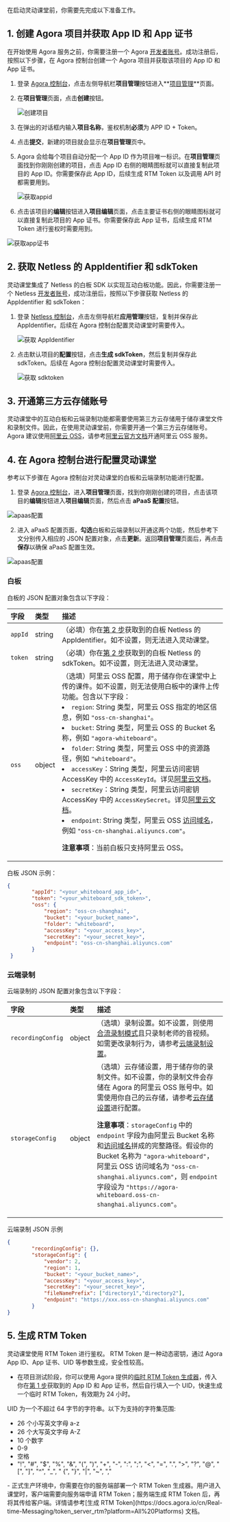 在启动灵动课堂前，你需要先完成以下准备工作。

<a name="step1"></a>
## 1. 创建 Agora 项目并获取 App ID 和 App 证书

在开始使用 Agora 服务之前，你需要注册一个 Agora [开发者账号](https://docs.agora.io/cn/Agora%20Platform/sign_in_and_sign_up)。成功注册后，按照以下步骤，在 Agora 控制台创建一个 Agora 项目并获取该项目的 App ID 和 App 证书。

1. 登录 [Agora 控制台](https://console.agora.io/)，点击左侧导航栏**项目管理**按钮进入**[项目管理](https://console.agora.io/projects)**页面。

2. 在**项目管理**页面，点击**创建**按钮。

   ![创建项目](https://web-cdn.agora.io/docs-files/1594287028966)

3. 在弹出的对话框内输入**项目名称**，鉴权机制**必须**为 APP ID + Token。

4. 点击**提交**，新建的项目就会显示在**项目管理**页中。

5. Agora 会给每个项目自动分配一个 App ID 作为项目唯一标识。在**项目管理**页面找到你刚刚创建的项目，点击 App ID 右侧的眼睛图标就可以直接复制此项目的 App ID。你需要保存此 App ID，后续生成 RTM Token 以及调用 API 时都需要用到。

   ![获取appid](https://web-cdn.agora.io/docs-files/1603974707121)

6. 点击该项目的**编辑**按钮进入**项目编辑**页面，点击主要证书右侧的眼睛图标就可以直接复制此项目的 App 证书。你需要保存此 App 证书，后续生成 RTM Token 进行鉴权时需要用到。

  ![获取app证书](https://web-cdn.agora.io/docs-files/1611024919891)

<a name="step2"></a>
## 2. 获取 Netless 的 AppIdentifier 和 sdkToken

灵动课堂集成了 Netless 的白板 SDK 以实现互动白板功能。因此，你需要注册一个 Netless [开发者账号](https://console.netless.link)，成功注册后，按照以下步骤获取 Netless 的 AppIdentifier 和 sdkToken：

1. 登录 [Netless 控制台](https://console.netless.link/)，点击左侧导航栏**应用管理**按钮，复制并保存此 AppIdentifier。后续在 Agora 控制台配置灵动课堂时需要传入。

   ![获取 AppIdentifier](https://web-cdn.agora.io/docs-files/1603975237931)

2. 点击默认项目的**配置**按钮，点击**生成 sdkToken**，然后复制并保存此 sdkToken。后续在 Agora 控制台配置灵动课堂时需要传入。

   ![获取 sdktoken](https://web-cdn.agora.io/docs-files/1603975258941)

<a name="step3"></a>
## 3. 开通第三方云存储账号

灵动课堂中的互动白板和云端录制功能都需要使用第三方云存储用于储存课堂文件和录制文件。因此，在使用灵动课堂前，你需要开通一个第三方云存储账号。Agora 建议使用[阿里云 OSS](https://www.aliyun.com/product/oss)，请参考[阿里云官方文档](https://help.aliyun.com/product/31815.html?spm=5176.7933691.J_1309819.8.2e392a66QiJZD3)开通阿里云 OSS 服务。

<a name="step4"></a>
## 4. 在 Agora 控制台进行配置灵动课堂

参考以下步骤在 Agora 控制台对灵动课堂的白板和云端录制功能进行配置。

1. 登录 [Agora 控制台](https://console.agora.io/)，进入**项目管理**页面，找到你刚刚创建的项目，点击该项目的**编辑**按钮进入**项目编辑**页面，然后点击 **aPaaS 配置**按钮。

  ![apaas配置](https://web-cdn.agora.io/docs-files/1611024994160)

2. 进入 aPaaS 配置页面，**勾选**白板和云端录制以开通这两个功能，然后参考下文分别传入相应的 JSON 配置对象，点击**更新**。返回**项目管理**页面后，再点击**保存**以确保 aPaaS 配置生效。

  ![apaas配置](https://web-cdn.agora.io/docs-files/1611025023884)

### 白板

白板的 JSON 配置对象包含以下字段：

| 字段    | 类型   | 描述                                                         |
| :------ | :----- | :----------------------------------------------------------- |
| `appId` | string | （必填）你在[第 2 步](#step2)获取到的白板 Netless 的 AppIdentifier。如不设置，则无法进入灵动课堂。 |
| `token` | string | （必填）你在[第 2 步](#step2)获取到的白板 Netless 的 sdkToken。如不设置，则无法进入灵动课堂。 |
| `oss`   | object | （选填）阿里云 OSS 配置，用于储存你在课堂中上传的课件。如不设置，则无法使用白板中的课件上传功能。包含以下字段：<li>`region`: String 类型，阿里云 OSS 指定的地区信息，例如 `"oss-cn-shanghai"`。<li>`bucket`: String 类型，阿里云 OSS 的 Bucket 名称，例如 `"agora-whiteboard"`。<li>`folder`: String 类型，阿里云 OSS 中的资源路径，例如 `"whiteboard"`。<li>`accessKey`：String 类型，阿里云访问密钥 AccessKey 中的 `AccessKeyId`。详见[阿里云文档](https://help.aliyun.com/document_detail/53045.html)。<li>`secretKey`：String 类型，阿里云访问密钥 AccessKey 中的 `AccessKeySecret`。详见[阿里云文档](https://help.aliyun.com/document_detail/53045.html)。<li>`endpoint`: String 类型，阿里云 OSS [访问域名](https://help.aliyun.com/document_detail/31837.html?spm=a2c4g.11186623.6.625.49002345WzP07l)，例如 `"oss-cn-shanghai.aliyuncs.com"`。<p>**注意事项**：当前白板只支持阿里云 OSS。 |

白板 JSON 示例：

```json
{
        "appId": "<your_whiteboard_app_id>",
        "token": "<your_whiteboard_sdk_token>",
        "oss": {
            "region": "oss-cn-shanghai",
            "bucket": "<your_bucket_name>",
            "folder": "whiteboard",
            "accessKey": "<your_access_key>",
            "secretKey": "<your_secret_key>",
            "endpoint": "oss-cn-shanghai.aliyuncs.com"
        }
 }
```

### 云端录制

云端录制的 JSON 配置对象包含以下字段：

| 字段              | 类型   | 描述                                                         |
| :---------------- | :----- | :----------------------------------------------------------- |
| `recordingConfig` | object | （选填）录制设置。如不设置，则使用[合流录制模式](https://docs.agora.io/cn/Agora%20Platform/composite_recording_mode)且只录制老师的音视频。如需更改录制行为，请参考[云端录制设置](https://docs.agora.io/cn/cloud-recording/cloud_recording_api_rest?platform=RESTful#recordingConfig)。 |
| `storageConfig`   | object | （选填）云存储设置，用于储存你的录制文件。如不设置，你的录制文件会存储在 Agora 的阿里云 OSS 账号中。如需使用你自己的云存储，请参考[云存储设置](https://docs.agora.io/cn/cloud-recording/cloud_recording_api_rest?platform=RESTful#storageConfig)进行配置。<p>**注意事项**：`storageConfig` 中的 `endpoint` 字段为由阿里云 Bucket 名称和[访问域名](https://help.aliyun.com/document_detail/31837.html?spm=a2c4g.11186623.6.625.49002345WzP07l)拼成的完整路径。假设你的 Bucket 名称为 `"agora-whiteboard"`，阿里云 OSS 访问域名为 `"oss-cn-shanghai.aliyuncs.com"`，则 `endpoint` 字段设为 `"https://agora-whiteboard.oss-cn-shanghai.aliyuncs.com"`。 |

云端录制 JSON 示例

```json
{
        "recordingConfig": {},
        "storageConfig": {
            "vendor": 2,
            "region": 1,
            "bucket": "<your_bucket_name>",
            "accessKey": "<your_access_key>",
            "secretKey": "<your_secret_key>",
            "fileNamePrefix": ["directory1","directory2"],
            "endpoint": "https://xxx.oss-cn-shanghai.aliyuncs.com"
        }
}
```

<a name="step5"></a>
## 5. 生成 RTM Token

灵动课堂使用 RTM Token 进行鉴权。 RTM Token 是一种动态密钥，通过 Agora App ID、App 证书、UID 等参数生成，安全性较高。

- 在项目测试阶段，你可以使用 Agora 提供的[临时 RTM Token 生成器](https://webdemo.agora.io/token-builder/)，传入你在[第 1 步](#step1)获取到的 App ID 和 App 证书，然后自行填入一个 UID，快速生成一个临时 RTM Token，有效期为 24 小时。
<div class="alert info">UID 为一个不超过 64 字节的字符串。以下为支持的字符集范围:<ul><li>26 个小写英文字母 a-z</li><li>26 个大写英文字母 A-Z</li><li>10 个数字</li><li>0-9</li><li>空格</li><li>"!", "#", "$", "%", "&", "(", ")", "+", "-", ":", ";", "<", "=", ".", ">", "?", "@", "[", "]", "^", "_", " {", "}", "|", "~", ","</li></ul></div>
- 正式生产环境中，你需要在你的服务端部署一个 RTM Token 生成器。用户进入课堂时，客户端需要向服务端申请 RTM Token；服务端生成 RTM Token 后，再将其传给客户端。详情请参考[生成 RTM Token](https://docs.agora.io/cn/Real-time-Messaging/token_server_rtm?platform=All%20Platforms) 文档。